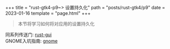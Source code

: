 +++
title = "rust-gtk4-p9~> 设置持久化"
path = "posts/rust-gtk4/p9"
date = 2023-01-16
template = "page.html"
+++
> 本节将学习如何将对应用的设置持久化  
<!-- more -->

同系列传送门: [rust-gui](/categories/rust-gui)  
GNOME入坑指南: [gnome](/posts/desktop-beautify/gnome)
